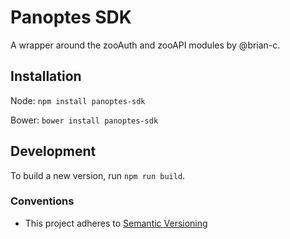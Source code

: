 # Panoptes SDK

A wrapper around the zooAuth and zooAPI modules by @brian-c.

## Installation

Node: `npm install panoptes-sdk`

Bower: `bower install panoptes-sdk`

## Development

To build a new version, run `npm run build`.

### Conventions

- This project adheres to [Semantic Versioning](http://semver.org/)
